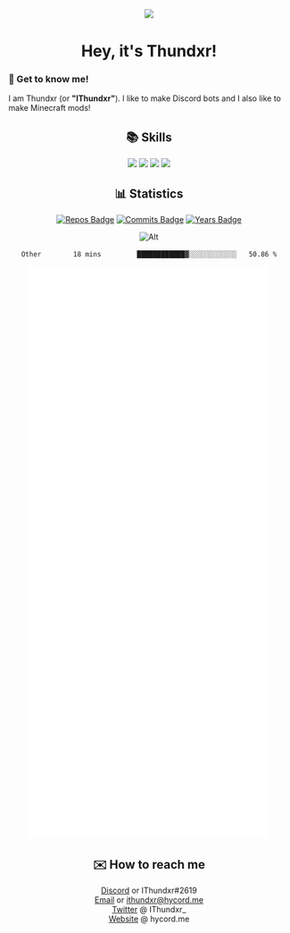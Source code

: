 <div align="center">
  <img src="https://cdn.discordapp.com/avatars/694604709591384226/d94c51f665717381895adfd43abdcf8b.png?size=128">
  <h1>Hey, it's Thundxr!</h1>
</div>

<h3>👋 Get to know me!</h3>
<p>I am Thundxr (or <strong>"IThundxr"</strong>). I like to make Discord bots and I also like to make Minecraft mods!</p>

<div align="center">
  <h2>📚 Skills</h2>
  <img src="https://github.com/rahul-jha98/README_icons/blob/main/language_and_tools/square/java/java.png">
  <img src="https://github.com/rahul-jha98/README_icons/blob/main/language_and_tools/square/javascript/javascript.png">
  <img src="https://github.com/rahul-jha98/README_icons/blob/main/language_and_tools/square/python/python.png">
  <img src="https://github.com/rahul-jha98/README_icons/blob/main/language_and_tools/square/html/html.png">
</div>

<div align="center">
  <h2>📊 Statistics</h2>
  
  [![Repos Badge](https://badges.pufler.dev/repos/IThundxr)](https://badges.pufler.dev) [![Commits Badge](https://badges.pufler.dev/commits/monthly/IThundxr)](https://badges.pufler.dev) [![Years Badge](https://badges.pufler.dev/years/IThundxr)](https://badges.pufler.dev)

  ![Alt](https://discord.c99.nl/widget/theme-4/694604709591384226.png)
  
  <!--START_SECTION:waka-->

```text
Other        18 mins         ████████████▓░░░░░░░░░░░░   50.86 %
```

<!--END_SECTION:waka-->
  
  ![Metrics](https://github.com/IThundxr/IThundxr/blob/main/github-metrics.svg)
</div>

<div align="center">
  <h2>✉️ How to reach me</h2>
  
[Discord](https://discord.com/users/694604709591384226) or IThundxr#2619  
[Email](mailto:ithundxr@hycord.me) or ithundxr@hycord.me  
[Twitter](https://twitter.com/IThundxr_) @ IThundxr_  
[Website](https://hycord.me) @ hycord.me
  
</div>
